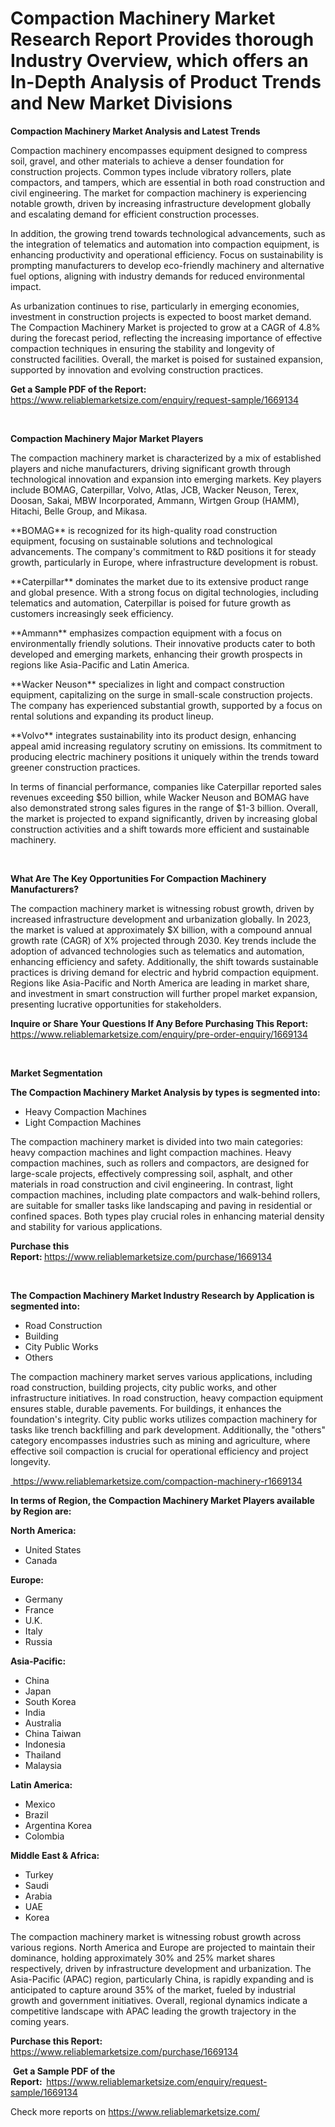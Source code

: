 <p><h1>Compaction Machinery Market Research Report Provides thorough Industry Overview, which offers an In-Depth Analysis of Product Trends and New Market Divisions</h1></p><p><strong>Compaction Machinery Market Analysis and Latest Trends</strong></p>
<p><p>Compaction machinery encompasses equipment designed to compress soil, gravel, and other materials to achieve a denser foundation for construction projects. Common types include vibratory rollers, plate compactors, and tampers, which are essential in both road construction and civil engineering. The market for compaction machinery is experiencing notable growth, driven by increasing infrastructure development globally and escalating demand for efficient construction processes.</p><p>In addition, the growing trend towards technological advancements, such as the integration of telematics and automation into compaction equipment, is enhancing productivity and operational efficiency. Focus on sustainability is prompting manufacturers to develop eco-friendly machinery and alternative fuel options, aligning with industry demands for reduced environmental impact. </p><p>As urbanization continues to rise, particularly in emerging economies, investment in construction projects is expected to boost market demand. The Compaction Machinery Market is projected to grow at a CAGR of 4.8% during the forecast period, reflecting the increasing importance of effective compaction techniques in ensuring the stability and longevity of constructed facilities. Overall, the market is poised for sustained expansion, supported by innovation and evolving construction practices.</p></p>
<p><strong>Get a Sample PDF of the Report:&nbsp;</strong> <a href="https://www.reliablemarketsize.com/enquiry/request-sample/1669134?utm_campaign=2038&utm_medium=2&utm_source=Github&utm_content=ia&utm_term=17022025&utm_id=compaction-machinery">https://www.reliablemarketsize.com/enquiry/request-sample/1669134</a></p>
<p>&nbsp;</p>
<p><strong>Compaction Machinery Major Market Players</strong></p>
<p><p>The compaction machinery market is characterized by a mix of established players and niche manufacturers, driving significant growth through technological innovation and expansion into emerging markets. Key players include BOMAG, Caterpillar, Volvo, Atlas, JCB, Wacker Neuson, Terex, Doosan, Sakai, MBW Incorporated, Ammann, Wirtgen Group (HAMM), Hitachi, Belle Group, and Mikasa.</p><p>**BOMAG** is recognized for its high-quality road construction equipment, focusing on sustainable solutions and technological advancements. The company's commitment to R&D positions it for steady growth, particularly in Europe, where infrastructure development is robust.</p><p>**Caterpillar** dominates the market due to its extensive product range and global presence. With a strong focus on digital technologies, including telematics and automation, Caterpillar is poised for future growth as customers increasingly seek efficiency.</p><p>**Ammann** emphasizes compaction equipment with a focus on environmentally friendly solutions. Their innovative products cater to both developed and emerging markets, enhancing their growth prospects in regions like Asia-Pacific and Latin America.</p><p>**Wacker Neuson** specializes in light and compact construction equipment, capitalizing on the surge in small-scale construction projects. The company has experienced substantial growth, supported by a focus on rental solutions and expanding its product lineup.</p><p>**Volvo** integrates sustainability into its product design, enhancing appeal amid increasing regulatory scrutiny on emissions. Its commitment to producing electric machinery positions it uniquely within the trends toward greener construction practices.</p><p>In terms of financial performance, companies like Caterpillar reported sales revenues exceeding $50 billion, while Wacker Neuson and BOMAG have also demonstrated strong sales figures in the range of $1-3 billion. Overall, the market is projected to expand significantly, driven by increasing global construction activities and a shift towards more efficient and sustainable machinery.</p></p>
<p>&nbsp;</p>
<p><strong>What Are The Key Opportunities For Compaction Machinery Manufacturers?</strong></p>
<p><p>The compaction machinery market is witnessing robust growth, driven by increased infrastructure development and urbanization globally. In 2023, the market is valued at approximately $X billion, with a compound annual growth rate (CAGR) of X% projected through 2030. Key trends include the adoption of advanced technologies such as telematics and automation, enhancing efficiency and safety. Additionally, the shift towards sustainable practices is driving demand for electric and hybrid compaction equipment. Regions like Asia-Pacific and North America are leading in market share, and investment in smart construction will further propel market expansion, presenting lucrative opportunities for stakeholders.</p></p>
<p><strong>Inquire or Share Your Questions If Any Before Purchasing This Report:</strong> <a href="https://www.reliablemarketsize.com/enquiry/pre-order-enquiry/1669134?utm_campaign=2038&utm_medium=2&utm_source=Github&utm_content=ia&utm_term=17022025&utm_id=compaction-machinery">https://www.reliablemarketsize.com/enquiry/pre-order-enquiry/1669134</a></p>
<p>&nbsp;</p>
<p><strong>Market Segmentation</strong></p>
<p><strong>The Compaction Machinery Market Analysis by types is segmented into:</strong></p>
<p><ul><li>Heavy Compaction Machines</li><li>Light Compaction Machines</li></ul></p>
<p><p>The compaction machinery market is divided into two main categories: heavy compaction machines and light compaction machines. Heavy compaction machines, such as rollers and compactors, are designed for large-scale projects, effectively compressing soil, asphalt, and other materials in road construction and civil engineering. In contrast, light compaction machines, including plate compactors and walk-behind rollers, are suitable for smaller tasks like landscaping and paving in residential or confined spaces. Both types play crucial roles in enhancing material density and stability for various applications.</p></p>
<p><strong>Purchase this Report:&nbsp;</strong><a href="https://www.reliablemarketsize.com/purchase/1669134?utm_campaign=2038&utm_medium=2&utm_source=Github&utm_content=ia&utm_term=17022025&utm_id=compaction-machinery">https://www.reliablemarketsize.com/purchase/1669134</a></p>
<p>&nbsp;</p>
<p><strong>The Compaction Machinery Market Industry Research by Application is segmented into:</strong></p>
<p><ul><li>Road Construction</li><li>Building</li><li>City Public Works</li><li>Others</li></ul></p>
<p><p>The compaction machinery market serves various applications, including road construction, building projects, city public works, and other infrastructure initiatives. In road construction, heavy compaction equipment ensures stable, durable pavements. For buildings, it enhances the foundation's integrity. City public works utilizes compaction machinery for tasks like trench backfilling and park development. Additionally, the "others" category encompasses industries such as mining and agriculture, where effective soil compaction is crucial for operational efficiency and project longevity.</p></p>
<p><a href="https://www.reliablemarketsize.com/compaction-machinery-r1669134?utm_campaign=2038&utm_medium=2&utm_source=Github&utm_content=ia&utm_term=17022025&utm_id=compaction-machinery">&nbsp;https://www.reliablemarketsize.com/compaction-machinery-r1669134</a></p>
<p><strong>In terms of Region, the Compaction Machinery Market Players available by Region are:</strong></p>
<p>
    <p> <strong> North America: </strong>
        <ul>
            <li>United States</li>
            <li>Canada</li>
        </ul>
        </p> 
    <p> <strong> Europe: </strong>
        <ul>
            <li>Germany</li>
            <li>France</li>
            <li>U.K.</li>
            <li>Italy</li>
            <li>Russia</li>
        </ul>
        </p> 
    <p> <strong> Asia-Pacific: </strong>
        <ul>
            <li>China</li>
            <li>Japan</li>
            <li>South Korea</li>
            <li>India</li>
            <li>Australia</li>
            <li>China Taiwan</li>
            <li>Indonesia</li>
            <li>Thailand</li>
            <li>Malaysia</li>
        </ul>
        </p> 
    <p> <strong> Latin America: </strong>
        <ul>
            <li>Mexico</li>
            <li>Brazil</li>
            <li>Argentina Korea</li>
            <li>Colombia</li>
        </ul>
        </p> 
    <p> <strong> Middle East & Africa: </strong>
        <ul>
            <li>Turkey</li>
            <li>Saudi</li>
            <li>Arabia</li>
            <li>UAE</li>
            <li>Korea</li>
        </ul>
    </p>
    </p>
<p><p>The compaction machinery market is witnessing robust growth across various regions. North America and Europe are projected to maintain their dominance, holding approximately 30% and 25% market shares respectively, driven by infrastructure development and urbanization. The Asia-Pacific (APAC) region, particularly China, is rapidly expanding and is anticipated to capture around 35% of the market, fueled by industrial growth and government initiatives. Overall, regional dynamics indicate a competitive landscape with APAC leading the growth trajectory in the coming years.</p></p>
<p><strong>Purchase this Report: </strong><a href="https://www.reliablemarketsize.com/purchase/1669134?utm_campaign=2038&utm_medium=2&utm_source=Github&utm_content=ia&utm_term=17022025&utm_id=compaction-machinery">https://www.reliablemarketsize.com/purchase/1669134</a></p>
<p>&nbsp;<strong>Get a Sample PDF of the Report:&nbsp;&nbsp;</strong><a href="https://www.reliablemarketsize.com/enquiry/request-sample/1669134?utm_campaign=2038&utm_medium=2&utm_source=Github&utm_content=ia&utm_term=17022025&utm_id=compaction-machinery">https://www.reliablemarketsize.com/enquiry/request-sample/1669134</a></p>
<p><strong></strong></p>
<p>Check more reports on <a href="https://www.reliablemarketsize.com/?utm_campaign=2038&utm_medium=2&utm_source=Github&utm_content=ia&utm_term=17022025&utm_id=compaction-machinery">https://www.reliablemarketsize.com/</a></p>